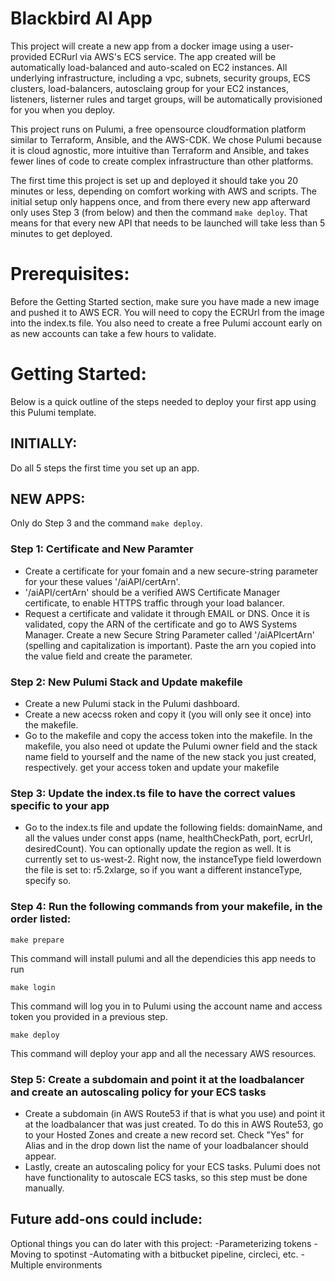 # Blackbird AI App

This project will create a new app from a docker image using a user-provided ECRurl via AWS's ECS service.
The app created will be automatically load-balanced and auto-scaled on EC2 instances. All
underlying infrastructure, including a vpc, subnets, security groups, ECS clusters, load-balancers,
autosclaing group for your EC2 instances, listeners, listerner rules and target groups, will be
automatically provisioned for you when you deploy.

This project runs on Pulumi, a free opensource cloudformation platform similar to Terraform,
Ansible, and the AWS-CDK. We chose Pulumi because it is cloud agnostic, more intuitive than Terraform
and Ansible, and takes fewer lines of code to create complex infrastructure than other platforms.

The first time this project is set up and deployed it should take you 20 minutes or less, depending on
comfort working with AWS and scripts. The initial setup only happens once, and from there every new app
afterward only uses Step 3 (from below) and then the command `make deploy`. That means for that every
new API that needs to be launched will take less than 5 minutes to get deployed.

# Prerequisites:
Before the Getting Started section, make sure you have made a new image and pushed it to AWS ECR.
You will need to copy the ECRUrl from the image into the index.ts file. You also need to create a free
Pulumi account early on as new accounts can take a few hours to validate.

# Getting Started:
Below is a quick outline of the steps needed to deploy your first app using this Pulumi template.

## INITIALLY:
Do all 5 steps the first time you set up an app.
## NEW APPS:
Only do Step 3 and the command `make deploy`.

### Step 1: Certificate and New Paramter
- Create a certificate for your fomain and a new secure-string parameter for your these values '/aiAPI/certArn'.
- '/aiAPI/certArn' should be a verified AWS Certificate Manager certificate, to enable HTTPS traffic through your
load balancer.
- Request a certificate and validate it through EMAIL or DNS. Once it is validated, copy the ARN of the
certificate and go to AWS Systems Manager. Create a new Secure String Parameter called '/aiAPIcertArn' (spelling
and capitalization is important). Paste the arn you copied into the value field and create the parameter.

### Step 2: New Pulumi Stack and Update makefile
- Create a new Pulumi stack in the Pulumi dashboard.
- Create a new acecss roken and copy it (you will only see it once) into the makefile.
- Go to the makefile and copy the access token into the makefile. In the makefile, you also need ot update the
Pulumi owner field and the stack name field to yourself and the name of the new stack you just created, respectively.
get your access token and update your makefile

### Step 3: Update the index.ts file to have the correct values specific to your app
- Go to the index.ts file and update the following fields: domainName, and all the values under const apps (name,
healthCheckPath, port, ecrUrl, desiredCount). You can optionally update the region as well. It is currently set to us-west-2.
Right now, the instanceType field lowerdown the file is set to: r5.2xlarge, so if you want a different instanceType, specify so.

### Step 4: Run the following commands from your makefile, in the order listed:
```
make prepare
```
This command will install pulumi and all the dependicies this app needs to run
```
make login
```
This command will log you in to Pulumi using the account name and access token you provided in a previous step. 
```
make deploy
```
This command will deploy your app and all the necessary AWS resources.

### Step 5: Create a subdomain and point it at the loadbalancer and create an autoscaling policy for your ECS tasks
- Create a subdomain (in AWS Route53 if that is what you use) and point it at the loadbalancer that was just created.
To do this in AWS Route53, go to your Hosted Zones and create a new record set. Check "Yes" for Alias and in the drop down
list the name of your loadbalancer should appear.
- Lastly, create an autoscaling policy for your ECS tasks. Pulumi does not have functionality to autoscale ECS tasks, so
this step must be done manually.

## Future add-ons could include:
Optional things you can do later with this project:
    -Parameterizing tokens
    -Moving to spotinst
    -Automating with a bitbucket pipeline, circleci, etc.
    -Multiple environments